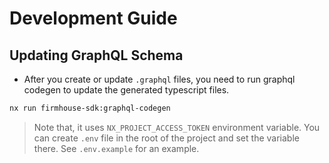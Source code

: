 # Development Guide

## Updating GraphQL Schema

- After you create or update `.graphql` files, you need to run graphql codegen to update the generated typescript files. 

```bash
nx run firmhouse-sdk:graphql-codegen
```

> Note that, it uses `NX_PROJECT_ACCESS_TOKEN` environment variable. You can create `.env` file in the root of the project and set the variable there. See `.env.example` for an example.
